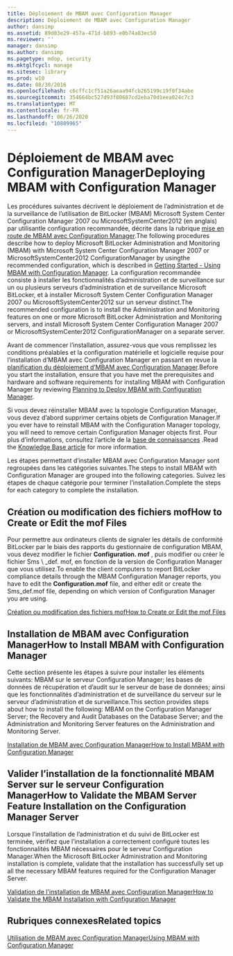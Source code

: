 ```yaml
---
title: Déploiement de MBAM avec Configuration Manager
description: Déploiement de MBAM avec Configuration Manager
author: dansimp
ms.assetid: 89d03e29-457a-471d-b893-e0b74a83ec50
ms.reviewer: ''
manager: dansimp
ms.author: dansimp
ms.pagetype: mdop, security
ms.mktglfcycl: manage
ms.sitesec: library
ms.prod: w10
ms.date: 08/30/2016
ms.openlocfilehash: c6cffc1cf51a26aeaa94fcb265199c19f0f34abe
ms.sourcegitcommit: 354664bc527d93f80687cd2eba70d1eea024c7c3
ms.translationtype: MT
ms.contentlocale: fr-FR
ms.lasthandoff: 06/26/2020
ms.locfileid: "10809965"
---
```

# <span data-ttu-id="9a8d2-103">Déploiement de MBAM avec Configuration Manager</span><span class="sxs-lookup"><span data-stu-id="9a8d2-103">Deploying MBAM with Configuration Manager</span></span>


<span data-ttu-id="9a8d2-104">Les procédures suivantes décrivent le déploiement de l’administration et de la surveillance de l’utilisation de BitLocker (MBAM) Microsoft System Center Configuration Manager 2007 ou MicrosoftSystemCenter2012 (en anglais) par utilisantle configuration recommandée, décrite dans la rubrique [mise en route de MBAM avec Configuration Manager](getting-started---using-mbam-with-configuration-manager.md).</span><span class="sxs-lookup"><span data-stu-id="9a8d2-104">The following procedures describe how to deploy Microsoft BitLocker Administration and Monitoring (MBAM) with Microsoft System Center Configuration Manager 2007 or MicrosoftSystemCenter2012 ConfigurationManager by usingthe recommended configuration, which is described in [Getting Started - Using MBAM with Configuration Manager](getting-started---using-mbam-with-configuration-manager.md).</span></span> <span data-ttu-id="9a8d2-105">La configuration recommandée consiste à installer les fonctionnalités d’administration et de surveillance sur un ou plusieurs serveurs d’administration et de surveillance Microsoft BitLocker, et à installer Microsoft System Center Configuration Manager 2007 ou MicrosoftSystemCenter2012 sur un serveur distinct.</span><span class="sxs-lookup"><span data-stu-id="9a8d2-105">The recommended configuration is to install the Administration and Monitoring features on one or more Microsoft BitLocker Administration and Monitoring servers, and install Microsoft System Center Configuration Manager 2007 or MicrosoftSystemCenter2012 ConfigurationManager on a separate server.</span></span>

<span data-ttu-id="9a8d2-106">Avant de commencer l’installation, assurez-vous que vous remplissez les conditions préalables et la configuration matérielle et logicielle requise pour l’installation d’MBAM avec Configuration Manager en passant en revue la [planification du déploiement d’MBAM avec Configuration Manager](planning-to-deploy-mbam-with-configuration-manager-2.md).</span><span class="sxs-lookup"><span data-stu-id="9a8d2-106">Before you start the installation, ensure that you have met the prerequisites and hardware and software requirements for installing MBAM with Configuration Manager by reviewing [Planning to Deploy MBAM with Configuration Manager](planning-to-deploy-mbam-with-configuration-manager-2.md).</span></span>

<span data-ttu-id="9a8d2-107">Si vous devez réinstaller MBAM avec la topologie Configuration Manager, vous devez d’abord supprimer certains objets de Configuration Manager.</span><span class="sxs-lookup"><span data-stu-id="9a8d2-107">If you ever have to reinstall MBAM with the Configuration Manager topology, you will need to remove certain Configuration Manager objects first.</span></span> <span data-ttu-id="9a8d2-108">Pour plus d’informations, consultez l’article de la [base de connaissances](https://go.microsoft.com/fwlink/?LinkId=286306) .</span><span class="sxs-lookup"><span data-stu-id="9a8d2-108">Read the [Knowledge Base article](https://go.microsoft.com/fwlink/?LinkId=286306) for more information.</span></span>

<span data-ttu-id="9a8d2-109">Les étapes permettant d’installer MBAM avec Configuration Manager sont regroupées dans les catégories suivantes.</span><span class="sxs-lookup"><span data-stu-id="9a8d2-109">The steps to install MBAM with Configuration Manager are grouped into the following categories.</span></span> <span data-ttu-id="9a8d2-110">Suivez les étapes de chaque catégorie pour terminer l’installation.</span><span class="sxs-lookup"><span data-stu-id="9a8d2-110">Complete the steps for each category to complete the installation.</span></span>

## <span data-ttu-id="9a8d2-111">Création ou modification des fichiers mof</span><span class="sxs-lookup"><span data-stu-id="9a8d2-111">How to Create or Edit the mof Files</span></span>


<span data-ttu-id="9a8d2-112">Pour permettre aux ordinateurs clients de signaler les détails de conformité BitLocker par le biais des rapports du gestionnaire de configuration MBAM, vous devez modifier le fichier **Configuration. mof** , puis modifier ou créer le fichier Sms \ _def. mof, en fonction de la version de Configuration Manager que vous utilisez.</span><span class="sxs-lookup"><span data-stu-id="9a8d2-112">To enable the client computers to report BitLocker compliance details through the MBAM Configuration Manager reports, you have to edit the **Configuration.mof** file, and either edit or create the Sms\_def.mof file, depending on which version of Configuration Manager you are using.</span></span>

[<span data-ttu-id="9a8d2-113">Création ou modification des fichiers mof</span><span class="sxs-lookup"><span data-stu-id="9a8d2-113">How to Create or Edit the mof Files</span></span>](how-to-create-or-edit-the-mof-files.md)

## <span data-ttu-id="9a8d2-114">Installation de MBAM avec Configuration Manager</span><span class="sxs-lookup"><span data-stu-id="9a8d2-114">How to Install MBAM with Configuration Manager</span></span>


<span data-ttu-id="9a8d2-115">Cette section présente les étapes à suivre pour installer les éléments suivants: MBAM sur le serveur Configuration Manager; les bases de données de récupération et d’audit sur le serveur de base de données; ainsi que les fonctionnalités d’administration et de surveillance du serveur sur le serveur d’administration et de surveillance.</span><span class="sxs-lookup"><span data-stu-id="9a8d2-115">This section provides steps about how to install the following: MBAM on the Configuration Manager Server; the Recovery and Audit Databases on the Database Server; and the Administration and Monitoring Server features on the Administration and Monitoring Server.</span></span>

[<span data-ttu-id="9a8d2-116">Installation de MBAM avec Configuration Manager</span><span class="sxs-lookup"><span data-stu-id="9a8d2-116">How to Install MBAM with Configuration Manager</span></span>](how-to-install-mbam-with-configuration-manager.md)

## <span data-ttu-id="9a8d2-117">Valider l’installation de la fonctionnalité MBAM Server sur le serveur Configuration Manager</span><span class="sxs-lookup"><span data-stu-id="9a8d2-117">How to Validate the MBAM Server Feature Installation on the Configuration Manager Server</span></span>


<span data-ttu-id="9a8d2-118">Lorsque l’installation de l’administration et du suivi de BitLocker est terminée, vérifiez que l’installation a correctement configuré toutes les fonctionnalités MBAM nécessaires pour le serveur Configuration Manager.</span><span class="sxs-lookup"><span data-stu-id="9a8d2-118">When the Microsoft BitLocker Administration and Monitoring installation is complete, validate that the installation has successfully set up all the necessary MBAM features required for the Configuration Manager Server.</span></span>

[<span data-ttu-id="9a8d2-119">Validation de l'installation de MBAM avec Configuration Manager</span><span class="sxs-lookup"><span data-stu-id="9a8d2-119">How to Validate the MBAM Installation with Configuration Manager</span></span>](how-to-validate-the-mbam-installation-with-configuration-manager.md)

## <span data-ttu-id="9a8d2-120">Rubriques connexes</span><span class="sxs-lookup"><span data-stu-id="9a8d2-120">Related topics</span></span>


[<span data-ttu-id="9a8d2-121">Utilisation de MBAM avec Configuration Manager</span><span class="sxs-lookup"><span data-stu-id="9a8d2-121">Using MBAM with Configuration Manager</span></span>](using-mbam-with-configuration-manager.md)

 

 





